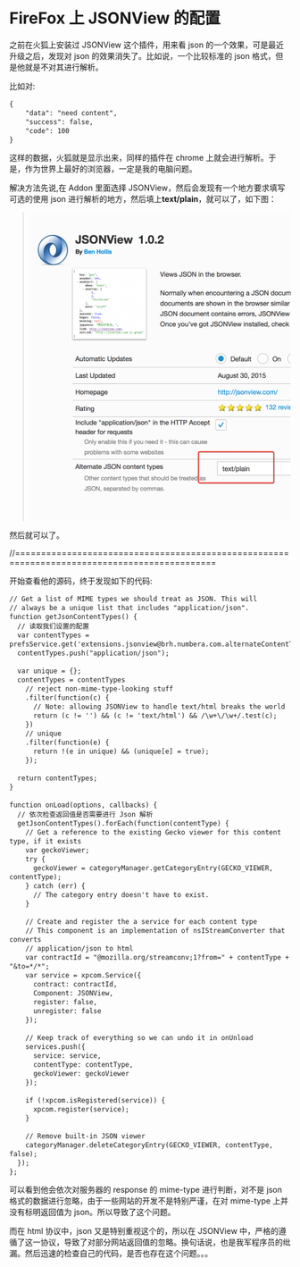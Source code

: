 FireFox 上 JSONView 的配置
===

之前在火狐上安装过 JSONView 这个插件，用来看 json 的一个效果，可是最近升级之后，发现对 json 的效果消失了。比如说，一个比较标准的 json 格式，但是他就是不对其进行解析。


比如对:

```
{
    "data": "need content",
    "success": false,
    "code": 100
}
```

这样的数据，火狐就是显示出来，同样的插件在 chrome 上就会进行解析。于是，作为世界上最好的浏览器，一定是我的电脑问题。

解决方法先说,在 Addon 里面选择 JSONView，然后会发现有一个地方要求填写可选的使用 json 进行解析的地方，然后填上**text/plain**，就可以了，如下图：

> ![JSONView](./images/jsonview-1.jpg)

然后就可以了。

//=============================================================================================

开始查看他的源码，终于发现如下的代码:

```
// Get a list of MIME types we should treat as JSON. This will
// always be a unique list that includes "application/json".
function getJsonContentTypes() {
  // 读取我们设置的配置
  var contentTypes = prefsService.get('extensions.jsonview@brh.numbera.com.alternateContentTypes').split(/[,\s]+/);
  contentTypes.push("application/json");

  var unique = {};
  contentTypes = contentTypes
    // reject non-mime-type-looking stuff
    .filter(function(c) {
      // Note: allowing JSONView to handle text/html breaks the world
      return (c != '') && (c != 'text/html') && /\w+\/\w+/.test(c);
    })
    // unique
    .filter(function(e) {
      return !(e in unique) && (unique[e] = true);
    });

  return contentTypes;
}

function onLoad(options, callbacks) {
  // 依次检查返回值是否需要进行 Json 解析
  getJsonContentTypes().forEach(function(contentType) {
    // Get a reference to the existing Gecko viewer for this content type, if it exists
    var geckoViewer;
    try {
      geckoViewer = categoryManager.getCategoryEntry(GECKO_VIEWER, contentType);
    } catch (err) {
      // The category entry doesn't have to exist.
    }

    // Create and register the a service for each content type
    // This component is an implementation of nsIStreamConverter that converts
    // application/json to html
    var contractId = "@mozilla.org/streamconv;1?from=" + contentType + "&to=*/*";
    var service = xpcom.Service({
      contract: contractId,
      Component: JSONView,
      register: false,
      unregister: false
    });

    // Keep track of everything so we can undo it in onUnload
    services.push({
      service: service,
      contentType: contentType,
      geckoViewer: geckoViewer
    });

    if (!xpcom.isRegistered(service)) {
      xpcom.register(service);
    }

    // Remove built-in JSON viewer
    categoryManager.deleteCategoryEntry(GECKO_VIEWER, contentType, false);
  });
};
```
可以看到他会依次对服务器的 response 的 mime-type 进行判断，对不是 json 格式的数据进行忽略，由于一些网站的开发不是特别严谨，在对 mime-type 上并没有标明返回值为 json。所以导致了这个问题。

而在 html 协议中，json 又是特别重视这个的，所以在 JSONView 中，严格的遵循了这一协议，导致了对部分网站返回值的忽略。换句话说，也是我军程序员的纰漏。然后迅速的检查自己的代码，是否也存在这个问题。。。


